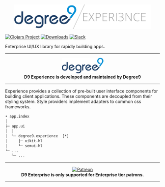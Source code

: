 <p align="center"><img src="/.github/D9 Experience.png" alt="d9experience" width="445px"></p>

[![Clojars Project](https://img.shields.io/clojars/v/degree9/experience.svg)](https://clojars.org/degree9/experience) <!-- [![Dependencies Status](https://versions.deps.co/degree9/experience/status.svg)](https://versions.deps.co/degree9/experience)--> [![Downloads](https://versions.deps.co/degree9/experience/downloads.svg)](https://versions.deps.co/degree9/experience) [![Slack][slack]][d9-slack]

Enterprise UI/UX library for rapidly building apps.

---

<p align="center">
  <a href="https://degree9.io" align="center">
    <img width="135" src="/.github/logo.png">
  </a>
  <br>
  <b>D9 Experience is developed and maintained by Degree9</b>
</p>

---

Experience provides a collection of pre-built user interface components for building client applications. These components are decoupled from their styling system. Style providers implement adapters to common css frameworks.

```
• app.index
│
├─ app.ui
│  │
│  └─ degree9.experience  [*]
│     ├─ uikit-hl
│     └─ semui-hl
└─ ...
   └─ ...
```

---

<p align="center">
  <a href="https://www.patreon.com/degree9" align="center">
    <img src="https://c5.patreon.com/external/logo/become_a_patron_button@2x.png" width="160" alt="Patreon">
  </a>
  <br>
  <b>D9 Enterprise is only supported for Enterprise tier patrons.</b>
</p>

---

[slack]: https://img.shields.io/badge/clojurians-degree9-%23e01563.svg?logo=slack
[d9-slack]: https://clojurians.slack.com/channels/degree9/
